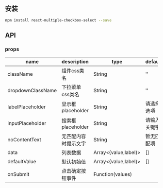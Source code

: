 
## 安装

```sh
npm install react-multiple-checkbox-select --save
```

## API

### props

| name     | description    | type     | default      |
|----------|----------------|----------|--------------|
|className | 组件css类名 | String | '' |
|dropdownClassName | 下拉菜单css类名 | String | '' |
|labelPlaceholder | 显示框placeholder | String | 请选择选项 |
|inputPlaceholder | 搜索框placeholder | String | 请输入关键字 |
|noContentText | 无匹配内容时提示文字 | String | 暂无匹配项 |
|data | 列表数据 | Array<{value,label}> | [] |
|defaultValue | 默认初始值 | Array<{value,label}> | [] |
|onSubmit | 点击确定按钮事件 | Function(values) | |
